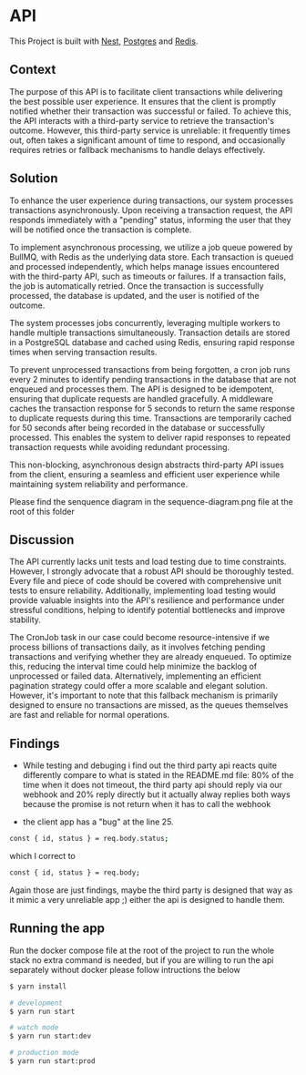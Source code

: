 # API
This Project is built with [Nest](https://github.com/nestjs/nest), [Postgres](https://www.postgresql.org/) and [Redis](https://redis.io/).

## Context
The purpose of this API is to facilitate client transactions while delivering the best possible user experience. It ensures that the client is promptly notified whether their transaction was successful or failed. To achieve this, the API interacts with a third-party service to retrieve the transaction's outcome. However, this third-party service is unreliable: it frequently times out, often takes a significant amount of time to respond, and occasionally requires retries or fallback mechanisms to handle delays effectively.

## Solution 
To enhance the user experience during transactions, our system processes transactions asynchronously. Upon receiving a transaction request, the API responds immediately with a "pending" status, informing the user that they will be notified once the transaction is complete.

To implement asynchronous processing, we utilize a job queue powered by BullMQ, with Redis as the underlying data store. Each transaction is queued and processed independently, which helps manage issues encountered with the third-party API, such as timeouts or failures. If a transaction fails, the job is automatically retried. Once the transaction is successfully processed, the database is updated, and the user is notified of the outcome.

The system processes jobs concurrently, leveraging multiple workers to handle multiple transactions simultaneously. Transaction details are stored in a PostgreSQL database and cached using Redis, ensuring rapid response times when serving transaction results.

To prevent unprocessed transactions from being forgotten, a cron job runs every 2 minutes to identify pending transactions in the database that are not enqueued and processes them. The API is designed to be idempotent, ensuring that duplicate requests are handled gracefully. A middleware caches the transaction response for 5 seconds to return the same response to duplicate requests during this time. Transactions are temporarily cached for 50 seconds after being recorded in the database or successfully processed. This enables the system to deliver rapid responses to repeated transaction requests while avoiding redundant processing.

This non-blocking, asynchronous design abstracts third-party API issues from the client, ensuring a seamless and efficient user experience while maintaining system reliability and performance.

Please find the senquence diagram in the sequence-diagram.png file at the root of this folder

## Discussion
The API currently lacks unit tests and load testing due to time constraints. However, I strongly advocate that a robust API should be thoroughly tested. Every file and piece of code should be covered with comprehensive unit tests to ensure reliability. Additionally, implementing load testing would provide valuable insights into the API's resilience and performance under stressful conditions, helping to identify potential bottlenecks and improve stability.

The CronJob task in our case could become resource-intensive if we process billions of transactions daily, as it involves fetching pending transactions and verifying whether they are already enqueued. To optimize this, reducing the interval time could help minimize the backlog of unprocessed or failed data. Alternatively, implementing an efficient pagination strategy could offer a more scalable and elegant solution. However, it's important to note that this fallback mechanism is primarily designed to ensure no transactions are missed, as the queues themselves are fast and reliable for normal operations.

## Findings

- While testing and debuging i find out the third party api reacts quite differently compare to what is stated in the README.md file:
80% of the time when it does not timeout, the third party api should reply via our webhook and 20% reply directly but it actually alway replies
both ways because the promise is not return when it has to call the webhook

- the client app has a "bug" at the line 25.   
```bash
const { id, status } = req.body.status;
```
which I correct to
```bash
const { id, status } = req.body;
```

Again those are just findings, maybe the third party is designed that way as it mimic a very unreliable app ;)
either the api is designed to handle them. 

## Running the app

Run the docker compose file at the root of the project to run the whole stack no extra command is needed,
but if you are willing to run the api separately without docker please follow intructions the below

```bash
$ yarn install
```

```bash
# development
$ yarn run start

# watch mode
$ yarn run start:dev

# production mode
$ yarn run start:prod
```
